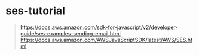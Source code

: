 # ses-tutorial

> https://docs.aws.amazon.com/sdk-for-javascript/v2/developer-guide/ses-examples-sending-email.html  
> https://docs.aws.amazon.com/AWSJavaScriptSDK/latest/AWS/SES.html  
